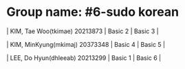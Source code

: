 # Group name: #6-sudo korean

| KIM, Tae Woo(tkimae) 20213873  | Basic 2 | Basic 3 |


| KIM, MinKyung(mkimaj) 20373348 | Basic 4 | Basic 5 |


| LEE, Do Hyun(dhleeab) 20213299 | Basic 1 | Basic 6 |
